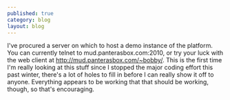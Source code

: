 ```yaml
---
published: true
category: blog
layout: blog
---
```


I've procured a server on which to host a demo instance of the platform. You can currently telnet to mud.panterasbox.com:2010, or try your luck with the web client at http://mud.panterasbox.com/~bobby/. This is the first time I'm really looking at this stuff since I stopped the major coding effort this past winter, there's a lot of holes to fill in before I can really show it off to anyone. Everything appears to be working that that should be working, though, so that's encouraging.
